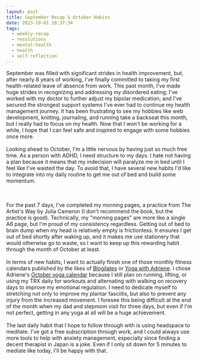 ```yaml
---
layout: post
title: September Recap & October Habits
date: 2023-10-01 10:37:34
tags:
  - weekly-recap
  - resolutions
  - mental-health
  - health
  - self-reflection
---
```

September was filled with significant strides in health improvement, but, after nearly 8 years of working, I've finally committed to taking my first health-related leave of absence from work.<!--excerpt--> This past month, I've made huge strides in recognizing and addressing my disordered eating; I've worked with my doctor to further adjust my bipolar medication; and I've secured the strongest support systems I've ever had to continue my health management journey. It has been frustrating to see my hobbies like web development, knitting, journaling, and running take a backseat this month, but I really had to focus on my health. Now that I won't be working for a while, I hope that I can feel safe and inspired to engage with some hobbies once more.
<br>
<br>
Looking ahead to October, I'm a little nervous by having just so much free time. As a person with ADHD, I need structure to my days. I hate not having a plan because it means that my indecision will paralyze me in bed until I feel like I've wasted the day. To avoid that, I have several new habits I'd like to integrate into my daily routine to get me out of bed and build some momentum. 

<br>
<br>
For the past 7 days, I've completed my morning pages, a practice from The Artist's Way by Julia Cameron (I don't recommend the book, but the practice is good). Technically, my "morning pages" are more like a single A6 page, but I'm proud of my consistency regardless. Getting out of bed to brain dump when my head is relatively empty is frictionless. It ensures I get out of bed shortly after waking up, and it makes me use stationery that would otherwise go to waste, so I want to keep up this rewarding habit through the month of October at least. 

<br>
<br>
In terms of new habits, I want to actually finish one of those monthly fitness calendars published by the likes of <a target="_blank" href="https://www.youtube.com/channel/UCIJwWYOfsCfz6PjxbONYXSg">Blogilates</a> or <a target="_blank" href="https://www.youtube.com/@yogawithadriene">Yoga with Adriene</a>. I chose Adriene's <a target="_blank" href="https://yogawithadriene.com/calendar/">October yoga calendar</a> because I still plan on running, lifting, or using my TRX daily for workouts and alternating with walking on recovery days to improve my emotional regulation. I need to dedicate myself to stretching not only to improve my plantar fasciitis, but also to prevent any injury from the increased movement. I foresee this being difficult at the end of the month when my dad and stepmom visit for three days, but even if I'm not perfect, getting in any yoga at all will be a huge achievement. 

<br>
<br>
The last daily habit that I hope to follow through with is using headspace to meditate. I've got a free subscription through work, and I could always use more tools to help with anxiety management, especially since finding a decent therapist in Japan is a joke. Even if I only sit down for 5 minutes to mediate like today, I'll be happy with that.